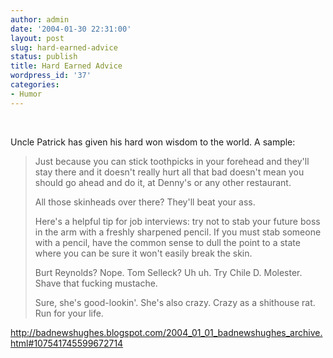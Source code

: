 ```yaml
---
author: admin
date: '2004-01-30 22:31:00'
layout: post
slug: hard-earned-advice
status: publish
title: Hard Earned Advice
wordpress_id: '37'
categories:
- Humor
---
```

 

Uncle Patrick has given his hard won wisdom to the world.
A sample:
<blockquote dir="ltr" style="margin-right: 0px"><!--StartFragment -->Just because you can stick toothpicks in your forehead and they'll stay there and it doesn't really hurt all that bad doesn't mean you should go ahead and do it, at Denny's or any other restaurant.

All those skinheads over there? They'll beat your ass.

Here's a helpful tip for job interviews: try not to stab your future boss in the arm with a freshly sharpened pencil. If you must stab someone with a pencil, have the common sense to dull the point to a state where you can be sure it won't easily break the skin.

Burt Reynolds? Nope. Tom Selleck? Uh uh. Try Chile D. Molester. Shave that fucking mustache.

Sure, she's good-lookin'. She's also crazy. Crazy as a shithouse rat. Run for your life.</blockquote>
<a href="http://badnewshughes.blogspot.com/2004_01_01_badnewshughes_archive.html#107541745599672714">http://badnewshughes.blogspot.com/2004_01_01_badnewshughes_archive.html#107541745599672714</a>

 
